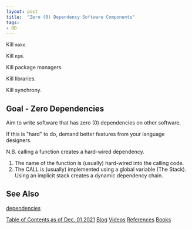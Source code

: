 ```yaml
---
layout: post
title:  "Zero (0) Dependency Software Components"
tags:
- 0D
---
```


Kill `make`.

Kill `npm`.

Kill package managers.

Kill libraries.

Kill synchrony.


## Goal - Zero Dependencies

Aim to write software that has zero (0) dependencies on other software.

If this is "hard" to do, demand better features from your language designers.

N.B. calling a function creates a hard-wired dependency.
1. The name of the function is (usually) hard-wired into the calling code.
2. The CALL is (usually) implemented using a global variable (The Stack).  Using an implicit stack creates a dynamic dependency chain.

## See Also

[dependencies](https://guitarvydas.github.io/2022/03/29/Dependencies.html)

[Table of Contents as of Dec. 01 2021](https://guitarvydas.github.io/2021/12/10/Table-of-Contents-Dec-01-2021.html)
[Blog](https://guitarvydas.github.io)
[Videos](https://www.youtube.com/channel/UC9EJr0nKHwadbHUtc5zHdmQ/videos)
[References](https://guitarvydas.github.io/2021/01/14/References.html)
[Books](https://leanpub.com/u/paul-tarvydas.html)

<script src="https://utteranc.es/client.js" 
        repo="guitarvydas/guitarvydas.github.io" 
        issue-term="pathname" 
        theme="github-light" 
        crossorigin="anonymous" > 
</script> 
